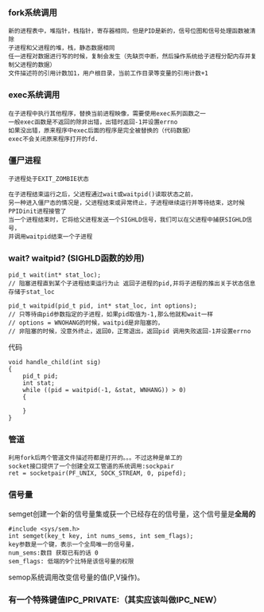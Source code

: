 ### fork系统调用
```
新的进程表中，堆指针，栈指针，寄存器相同，但是PID是新的，信号位图和信号处理函数被清除
子进程和父进程的堆，栈，静态数据相同
任一进程对数据进行写的时候，复制会发生（先缺页中断，然后操作系统给子进程分配内存并复制父进程的数据）
文件描述符的引用计数加1，用户根目录，当前工作目录等变量的引用计数+1
```

### exec系统调用
```
在子进程中执行其他程序，替换当前进程映像，需要使用exec系列函数之一
一般exec函数是不返回的除非出错，出错时返回-1并设置errno
如果没出错，原来程序中exec后面的程序是完全被替换的（代码数据）
exec不会关闭原来程序打开的fd.
```

### 僵尸进程 
```
子进程处于EXIT_ZOMBIE状态

在子进程结束运行之后，父进程通过wait或waitpid()读取状态之前，
另一种进入僵尸态的情况是，父进程结束或异常终止，子进程继续运行并等待结束，这时候PPIDinit进程接管了
当一个进程结束时，它将给父进程发送一个SIGHLD信号，我们可以在父进程中捕获SIGHLD信号，
并调用waitpid结束一个子进程
```

### wait? waitpid? (SIGHLD函数的妙用)
```
pid_t wait(int* stat_loc); 
// 阻塞进程直到某个子进程结束运行为止 返回子进程的pid,并将子进程的推出关于状态信息存储于stat_loc

pid_t waitpid(pid_t pid, int* stat_loc, int options);
// 只等待由pid参数指定的子进程，如果pid取值为-1,那么他就和wait一样
// options = WNOHANG的时候，waitpid是非阻塞的，
// 非阻塞的时候，没意外终止，返回0，正常退出，返回pid 调用失败返回-1并设置errno
```
代码
```
void handle_child(int sig)
{
    pid_t pid;
    int stat;
    while ((pid = waitpid(-1, &stat, WNHANG)) > 0)
    {
    
    }
}
```

### 管道
```
利用fork后两个管道文件描述符都是打开的。。。不过这种是单工的
socket接口提供了一个创建全双工管道的系统调用:sockpair
ret = socketpair(PF_UNIX, SOCK_STREAM, 0, pipefd);
```

### 信号量
semget创建一个新的信号量集或获一个已经存在的信号量，这个信号量是**全局的**
```
#include <sys/sem.h>
int semget(key_t key, int nums_sems, int sem_flags);
key参数是一个键，表示一个全局唯一的信号量，
num_sems:数目 获取已有的话 0
sem_flags: 低端的9个比特是该信号量的权限
```
semop系统调用改变信号量的值(P,V操作)。

### 有一个特殊键值IPC_PRIVATE:（其实应该叫做IPC_NEW）
```
```
